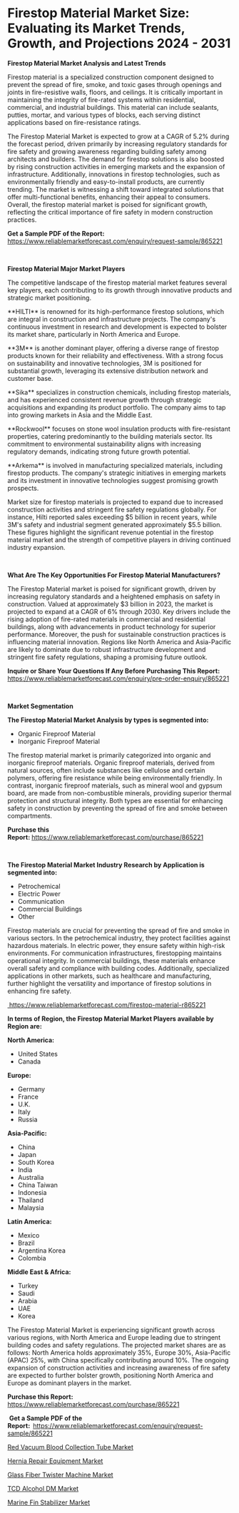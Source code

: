 <p><h1>Firestop Material Market Size: Evaluating its Market Trends, Growth, and Projections 2024 - 2031</h1></p><p><strong>Firestop Material Market Analysis and Latest Trends</strong></p>
<p><p>Firestop material is a specialized construction component designed to prevent the spread of fire, smoke, and toxic gases through openings and joints in fire-resistive walls, floors, and ceilings. It is critically important in maintaining the integrity of fire-rated systems within residential, commercial, and industrial buildings. This material can include sealants, putties, mortar, and various types of blocks, each serving distinct applications based on fire-resistance ratings.</p><p>The Firestop Material Market is expected to grow at a CAGR of 5.2% during the forecast period, driven primarily by increasing regulatory standards for fire safety and growing awareness regarding building safety among architects and builders. The demand for firestop solutions is also boosted by rising construction activities in emerging markets and the expansion of infrastructure. Additionally, innovations in firestop technologies, such as environmentally friendly and easy-to-install products, are currently trending. The market is witnessing a shift toward integrated solutions that offer multi-functional benefits, enhancing their appeal to consumers. Overall, the firestop material market is poised for significant growth, reflecting the critical importance of fire safety in modern construction practices.</p></p>
<p><strong>Get a Sample PDF of the Report:&nbsp;</strong> <a href="https://www.reliablemarketforecast.com/enquiry/request-sample/865221?utm_campaign=1169&utm_medium=2&utm_source=Github&utm_content=ia&utm_term=09112024&utm_id=firestop-material">https://www.reliablemarketforecast.com/enquiry/request-sample/865221</a></p>
<p>&nbsp;</p>
<p><strong>Firestop Material Major Market Players</strong></p>
<p><p>The competitive landscape of the firestop material market features several key players, each contributing to its growth through innovative products and strategic market positioning. </p><p>**HILTI** is renowned for its high-performance firestop solutions, which are integral in construction and infrastructure projects. The company's continuous investment in research and development is expected to bolster its market share, particularly in North America and Europe.</p><p>**3M** is another dominant player, offering a diverse range of firestop products known for their reliability and effectiveness. With a strong focus on sustainability and innovative technologies, 3M is positioned for substantial growth, leveraging its extensive distribution network and customer base.</p><p>**Sika** specializes in construction chemicals, including firestop materials, and has experienced consistent revenue growth through strategic acquisitions and expanding its product portfolio. The company aims to tap into growing markets in Asia and the Middle East.</p><p>**Rockwool** focuses on stone wool insulation products with fire-resistant properties, catering predominantly to the building materials sector. Its commitment to environmental sustainability aligns with increasing regulatory demands, indicating strong future growth potential.</p><p>**Arkema** is involved in manufacturing specialized materials, including firestop products. The company's strategic initiatives in emerging markets and its investment in innovative technologies suggest promising growth prospects.</p><p>Market size for firestop materials is projected to expand due to increased construction activities and stringent fire safety regulations globally. For instance, Hilti reported sales exceeding $5 billion in recent years, while 3M's safety and industrial segment generated approximately $5.5 billion. These figures highlight the significant revenue potential in the firestop material market and the strength of competitive players in driving continued industry expansion.</p></p>
<p>&nbsp;</p>
<p><strong>What Are The Key Opportunities For Firestop Material Manufacturers?</strong></p>
<p><p>The Firestop Material market is poised for significant growth, driven by increasing regulatory standards and a heightened emphasis on safety in construction. Valued at approximately $3 billion in 2023, the market is projected to expand at a CAGR of 6% through 2030. Key drivers include the rising adoption of fire-rated materials in commercial and residential buildings, along with advancements in product technology for superior performance. Moreover, the push for sustainable construction practices is influencing material innovation. Regions like North America and Asia-Pacific are likely to dominate due to robust infrastructure development and stringent fire safety regulations, shaping a promising future outlook.</p></p>
<p><strong>Inquire or Share Your Questions If Any Before Purchasing This Report:</strong> <a href="https://www.reliablemarketforecast.com/enquiry/pre-order-enquiry/865221?utm_campaign=1169&utm_medium=2&utm_source=Github&utm_content=ia&utm_term=09112024&utm_id=firestop-material">https://www.reliablemarketforecast.com/enquiry/pre-order-enquiry/865221</a></p>
<p>&nbsp;</p>
<p><strong>Market Segmentation</strong></p>
<p><strong>The Firestop Material Market Analysis by types is segmented into:</strong></p>
<p><ul><li>Organic Fireproof Material</li><li>Inorganic Fireproof Material</li></ul></p>
<p><p>The firestop material market is primarily categorized into organic and inorganic fireproof materials. Organic fireproof materials, derived from natural sources, often include substances like cellulose and certain polymers, offering fire resistance while being environmentally friendly. In contrast, inorganic fireproof materials, such as mineral wool and gypsum board, are made from non-combustible minerals, providing superior thermal protection and structural integrity. Both types are essential for enhancing safety in construction by preventing the spread of fire and smoke between compartments.</p></p>
<p><strong>Purchase this Report:&nbsp;</strong><a href="https://www.reliablemarketforecast.com/purchase/865221?utm_campaign=1169&utm_medium=2&utm_source=Github&utm_content=ia&utm_term=09112024&utm_id=firestop-material">https://www.reliablemarketforecast.com/purchase/865221</a></p>
<p>&nbsp;</p>
<p><strong>The Firestop Material Market Industry Research by Application is segmented into:</strong></p>
<p><ul><li>Petrochemical</li><li>Electric Power</li><li>Communication</li><li>Commercial Buildings</li><li>Other</li></ul></p>
<p><p>Firestop materials are crucial for preventing the spread of fire and smoke in various sectors. In the petrochemical industry, they protect facilities against hazardous materials. In electric power, they ensure safety within high-risk environments. For communication infrastructures, firestopping maintains operational integrity. In commercial buildings, these materials enhance overall safety and compliance with building codes. Additionally, specialized applications in other markets, such as healthcare and manufacturing, further highlight the versatility and importance of firestop solutions in enhancing fire safety.</p></p>
<p><a href="https://www.reliablemarketforecast.com/firestop-material-r865221?utm_campaign=1169&utm_medium=2&utm_source=Github&utm_content=ia&utm_term=09112024&utm_id=firestop-material">&nbsp;https://www.reliablemarketforecast.com/firestop-material-r865221</a></p>
<p><strong>In terms of Region, the Firestop Material Market Players available by Region are:</strong></p>
<p>
    <p> <strong> North America: </strong>
        <ul>
            <li>United States</li>
            <li>Canada</li>
        </ul>
        </p> 
    <p> <strong> Europe: </strong>
        <ul>
            <li>Germany</li>
            <li>France</li>
            <li>U.K.</li>
            <li>Italy</li>
            <li>Russia</li>
        </ul>
        </p> 
    <p> <strong> Asia-Pacific: </strong>
        <ul>
            <li>China</li>
            <li>Japan</li>
            <li>South Korea</li>
            <li>India</li>
            <li>Australia</li>
            <li>China Taiwan</li>
            <li>Indonesia</li>
            <li>Thailand</li>
            <li>Malaysia</li>
        </ul>
        </p> 
    <p> <strong> Latin America: </strong>
        <ul>
            <li>Mexico</li>
            <li>Brazil</li>
            <li>Argentina Korea</li>
            <li>Colombia</li>
        </ul>
        </p> 
    <p> <strong> Middle East & Africa: </strong>
        <ul>
            <li>Turkey</li>
            <li>Saudi</li>
            <li>Arabia</li>
            <li>UAE</li>
            <li>Korea</li>
        </ul>
    </p>
    </p>
<p><p>The Firestop Material Market is experiencing significant growth across various regions, with North America and Europe leading due to stringent building codes and safety regulations. The projected market shares are as follows: North America holds approximately 35%, Europe 30%, Asia-Pacific (APAC) 25%, with China specifically contributing around 10%. The ongoing expansion of construction activities and increasing awareness of fire safety are expected to further bolster growth, positioning North America and Europe as dominant players in the market.</p></p>
<p><strong>Purchase this Report: </strong><a href="https://www.reliablemarketforecast.com/purchase/865221?utm_campaign=1169&utm_medium=2&utm_source=Github&utm_content=ia&utm_term=09112024&utm_id=firestop-material">https://www.reliablemarketforecast.com/purchase/865221</a></p>
<p>&nbsp;<strong>Get a Sample PDF of the Report:&nbsp;&nbsp;</strong><a href="https://www.reliablemarketforecast.com/enquiry/request-sample/865221?utm_campaign=1169&utm_medium=2&utm_source=Github&utm_content=ia&utm_term=09112024&utm_id=firestop-material">https://www.reliablemarketforecast.com/enquiry/request-sample/865221</a></p>
<p><strong></strong></p>
<p><p><a href="https://issuu.com/reportprime-2/docs/red-vacuum-blood-collection-tube-ma_7f7fe6d3e1226b?utm_campaign=1169&utm_medium=2&utm_source=Github&utm_content=ia&utm_term=09112024&utm_id=firestop-material">Red Vacuum Blood Collection Tube Market</a></p><p><a href="https://issuu.com/reportprime-2/docs/hernia-repair-equipment-market-size_892b5a2eeb32fd?utm_campaign=1169&utm_medium=2&utm_source=Github&utm_content=ia&utm_term=09112024&utm_id=firestop-material">Hernia Repair Equipment Market</a></p><p><a href="https://www.linkedin.com/pulse/unveiling-market-trends-global-glass-fiber-twister-fc2ce?utm_campaign=1169&utm_medium=2&utm_source=Github&utm_content=ia&utm_term=09112024&utm_id=firestop-material">Glass Fiber Twister Machine Market</a></p><p><a href="https://github.com/pizolina/Market-Research-Report-List-6/blob/main/tcd-alcohol-dm-market.md?utm_campaign=1169&utm_medium=2&utm_source=Github&utm_content=ia&utm_term=09112024&utm_id=firestop-material">TCD Alcohol DM Market</a></p><p><a href="https://github.com/nenitafam9o0/Market-Research-Report-List-1/blob/main/marine-fin-stabilizer-market.md?utm_campaign=1169&utm_medium=2&utm_source=Github&utm_content=ia&utm_term=09112024&utm_id=firestop-material">Marine Fin Stabilizer Market</a></p></p>